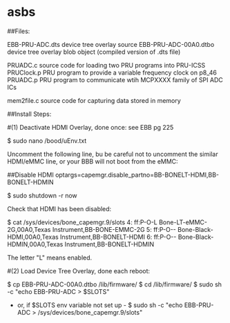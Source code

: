 # asbs

##Files:

EBB-PRU-ADC.dts               device tree overlay source
EBB-PRU-ADC-00A0.dtbo         device tree overlay blob object (compiled version of .dts file)

PRUADC.c                      source code for loading two PRU programs into PRU-ICSS
PRUClock.p                    PRU program to provide a variable frequency clock on p8_46
PRUADC.p                      PRU program to communicate wtih MCPXXXX family of SPI ADC ICs

mem2file.c                    source code for capturing data stored in memory




##Install Steps:

#(1) Deactivate HDMI Overlay, done once:
see EBB pg 225

$ sudo nano /bood/uEnv.txt

Uncomment the following line, bu be careful not to uncomment the similar HDMI/eMMC line, or your BBB will not boot from the eMMC:

 ##Disable HDMI
optargs=capemgr.disable_partno=BB-BONELT-HDMI,BB-BONELT-HDMIN

$ sudo shutdown -r now

Check that HDMI has been disabled:

$ cat /sys/devices/bone_capemgr.9/slots
 4: ff:P-O-L Bone-LT-eMMC-2G,00A0,Texas Instrument,BB-BONE-EMMC-2G
 5: ff:P-O-- Bone-Black-HDMI,00A0,Texas Instrument,BB-BONELT-HDMI
 6: ff:P-O-- Bone-Black-HDMIN,00A0,Texas Instrument,BB-BONELT-HDMIN

The letter "L" means enabled.



#(2) Load Device Tree Overlay, done each reboot:

$ cp EBB-PRU-ADC-00A0.dtbo /lib/firmware/
$ cd /lib/firmware/
$ sudo sh -c "echo EBB-PRU-ADC > $SLOTS"
- or, if $SLOTS env variable not set up -
$ sudo sh -c "echo EBB-PRU-ADC > /sys/devices/bone_capemgr.9/slots"


